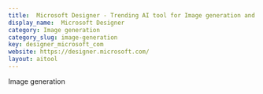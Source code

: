 ```yaml
---
title:  Microsoft Designer - Trending AI tool for Image generation and best alternatives
display_name:  Microsoft Designer
category: Image generation
category_slug: image-generation
key: designer_microsoft_com
website: https://designer.microsoft.com/
layout: aitool
---
```


Image generation
